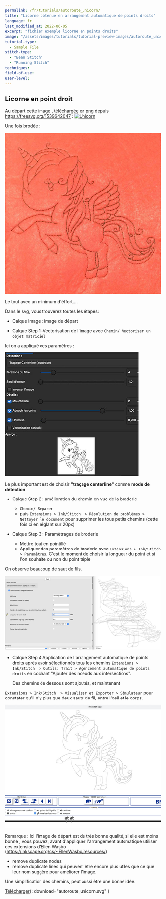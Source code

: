 ```yaml
---
permalink: /fr/tutorials/autoroute_unicorn/
title: "Licorne obtenue en arrangement automatique de points droits"
language: fr
last_modified_at: 2022-06-05
excerpt: "fichier exemple licorne en points droits"
image: "/assets/images/tutorials/tutorial-preview-images/autoroute_unicorn.jpg"
tutorial-type:
  - Sample File
stitch-type:
  - "Bean Stitch"
  - "Running Stitch"
techniques:
field-of-use:
user-level:
---
```


## Licorne en point droit
Au départ cette image , téléchargée en png  depuis https://freesvg.org/1539642047 :
<a title="Public Domain" href="https://freesvg.org/1539642047"><img width="512" alt="Unicorn" src="https://freesvg.org/img/1539642047.png"></a>

Une fois brodée :

![Brodée](/assets/images/tutorials/tutorial-preview-images/autoroute_unicorn.jpg)

Le tout avec un minimum d'éffort....

Dans le svg, vous trouverez toutes les étapes:


- Calque Image : image de départ


- Calque Step 1 :Vectorisation de l'image avec `Chemin/ Vectoriser un objet matriciel` 


Ici  on a appliqué ces  paramètres :

![Paramètres](/assets/images/tutorials/autoroute/autoroute_unicorn_parameters.jpg)

Le plus important est de choisir **"traçage centerline"** comme **mode de détection**

- Calque Step 2 : amélioration du chemin en vue de la broderie
  - `Chemin/ Séparer` 
  - puis  `Extensions > Ink/Stitch  > Résolution de problèmes > Nettoyer le document` pour supprimer les tous petits chemins (cette fois ci en réglant sur 20px)

 
- Calque Step 3 : Paramètrages de broderie 
  - Mettre tout en pointillé
  - Appliquer des paramètres de broderie   avec  `Extensions > Ink/Stitch  > Paramètres`. 
C'est le moment de choisir la longueur du point et si l'on souhaite ou non du point triple



On observe beaucoup de saut de fils.

![Sauts de fil](/assets/images/tutorials/autoroute/autoroute_unicorn_embroidery_params.jpg)


- Calque Step 4
  Application  de  l'arrangement  automatique de points droits après avoir sélectionnés tous les chemins
  `Extensions > Ink/Stitch  > Outils: Trait > Agencement automatique de points droits` en cochant "Ajouter des noeuds aux intersections".
  
  Des chemins de dessous sont ajoutés, et maintenant 
  
`Extensions > Ink/Stitch  > Visualiser et Exporter > Simulateur` pour constater qu'il n'y plus que deux sauts de fil, entre l'oeil et le corps.
   
   ![Plus de sauts de fil](/assets/images/tutorials/autoroute/autoroute_unicorn_embroidery_preview.jpg)
 

Remarque : Ici l'image de départ est de très bonne qualité, si elle est moins bonne , vous pouvez, avant d'appliquer  l'arrangement automatique
utiliser  ces extensions d'Ellen Wasbo (https://inkscape.org/cs/~EllenWasbo/resources/)
- remove duplicate nodes
- remove duplicate lines
qui peuvent être encore plus utiles que ce que leur nom suggère pour améliorer l'image.

Une simplification des chemins, peut aussi être une bonne idée.


[Télécharger](/assets/images/tutorials/samples/autoroute_unicorn.svg){: download="autoroute_unicorn.svg" }
